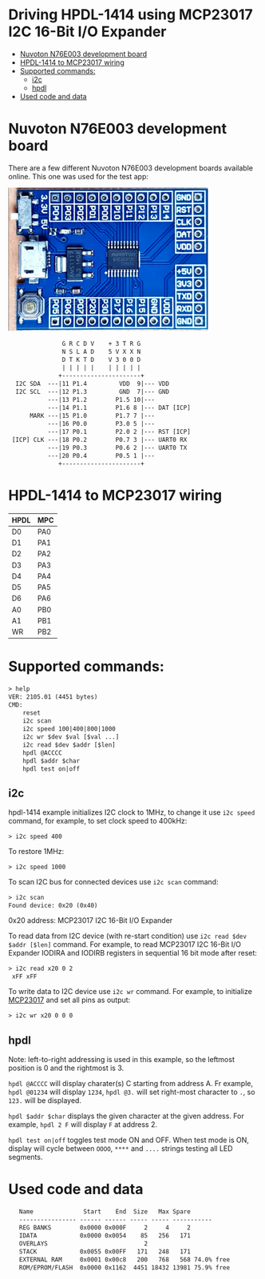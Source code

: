 <!-- omit in toc -->
# Driving HPDL-1414 using MCP23017 I2C 16-Bit I/O Expander

- [Nuvoton N76E003 development board](#nuvoton-n76e003-development-board)
- [HPDL-1414 to MCP23017 wiring](#hpdl-1414-to-mcp23017-wiring)
- [Supported commands:](#supported-commands)
	- [i2c](#i2c)
	- [hpdl](#hpdl)
- [Used code and data](#used-code-and-data)

# Nuvoton N76E003 development board
There are a few different Nuvoton N76E003 development boards available online. This one was used for the test app:

<img src="./img/n76e003.jpg" width="400px"/>

```
               G R C D V    + 3 T R G
               N S L A D    5 V X X N
               D T K T D    V 3 0 0 D
               | | | | |    | | | | |
              +----------------------+
  I2C SDA  ---|11 P1.4         VDD  9|--- VDD
  I2C SCL  ---|12 P1.3         GND  7|--- GND
           ---|13 P1.2        P1.5 10|---
           ---|14 P1.1        P1.6 8 |--- DAT [ICP]
      MARK ---|15 P1.0        P1.7 7 |---
           ---|16 P0.0        P3.0 5 |---
           ---|17 P0.1        P2.0 2 |--- RST [ICP]
 [ICP] CLK ---|18 P0.2        P0.7 3 |--- UART0 RX
           ---|19 P0.3        P0.6 2 |--- UART0 TX
           ---|20 P0.4        P0.5 1 |---
              +----------------------+
```

# HPDL-1414 to MCP23017 wiring

| HPDL | MPC |
| ---- | --- |
| D0   | PA0 |
| D1   | PA1 |
| D2   | PA2 |
| D3   | PA3 |
| D4   | PA4 |
| D5   | PA5 |
| D6   | PA6 |
| A0   | PB0 |
| A1   | PB1 |
| WR   | PB2 |


# Supported commands:
```
> help
VER: 2105.01 (4451 bytes)
CMD:
    reset
    i2c scan
    i2c speed 100|400|800|1000
    i2c wr $dev $val [$val ...]
    i2c read $dev $addr [$len]
    hpdl @ACCCC
    hpdl $addr $char
    hpdl test on|off
```
## i2c
hpdl-1414 example initializes I2C clock to 1MHz, to change it use ``i2c speed`` command, for example, to set clock speed to 400kHz:

```
> i2c speed 400
```
To restore 1MHz:
```
> i2c speed 1000
```

To scan I2C bus for connected devices use ``i2c scan`` command:
```
> i2c scan
Found device: 0x20 (0x40)
```
0x20 address: MCP23017 I2C 16-Bit I/O Expander

To read data from I2C device (with re-start condition) use ``i2c read $dev $addr [$len]`` command. For example, to read MCP23017 I2C 16-Bit I/O Expander IODIRA and IODIRB registers in sequential 16 bit mode after reset:
```
> i2c read x20 0 2
 xFF xFF
```

To write data to I2C device use ``i2c wr`` command. For example, to initialize [MCP23017]( https://www.microchip.com/wwwproducts/en/MCP23017) and set all pins as output:

```
> i2c wr x20 0 0 0
```
## hpdl
Note: left-to-right addressing is used in this example, so the leftmost position is 0 and the rightmost is 3.

``hpdl @ACCCC`` will display charater(s) C starting from address A. Fr example, ``hpdl @01234`` will display ``1234``, ``hpdl @3.`` will set right-most character to ``.``, so ``123.`` will be displayed.

``hpdl $addr $char`` displays the given character at the given address. For example, ``hpdl 2 F`` will display ``F`` at address 2.

``hpdl test on|off`` toggles test mode ON and OFF. When test mode is ON, display will cycle between ``OOOO``, ``****`` and ``....`` strings testing all LED segments.

# Used code and data
```
   Name              Start    End  Size   Max Spare
   ---------------- ------ ------ ----- ----- -----------
   REG BANKS        0x0000 0x000F     2     4     2
   IDATA            0x0000 0x0054    85   256   171
   OVERLAYS                           2
   STACK            0x0055 0x00FF   171   248   171
   EXTERNAL RAM     0x0001 0x00c8   200   768   568 74.0% free
   ROM/EPROM/FLASH  0x0000 0x1162  4451 18432 13981 75.9% free
```

